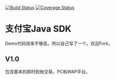 [![Build Status](https://travis-ci.org/sinofool/alipay-java-sdk.png)](https://travis-ci.org/sinofool/alipay-java-sdk)
[![Coverage Status](https://coveralls.io/repos/sinofool/alipay-java-sdk/badge.svg?branch=master&service=github)](https://coveralls.io/github/sinofool/alipay-java-sdk?branch=master)

支付宝Java SDK
===============
Demo代码效率不够高，所以自己写了一个。欢迎Fork。

V1.0
----
包含基本的即时到账交易，PC和WAP平台。

